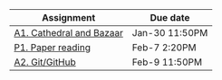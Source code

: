 | Assignment                                                        | Due date         |
|-------------------------------------------------------------------|------------------|
| [A1. Cathedral and Bazaar](A1.cathbaz.md)                         | Jan-30 11:50PM   |
| [P1. Paper reading](P1.papers.md)                                 | Feb-7 2:20PM     |
| [A2. Git/GitHub](assignments/A2.GitGitHub.md)                     | Feb-9 11:50PM    |                         

